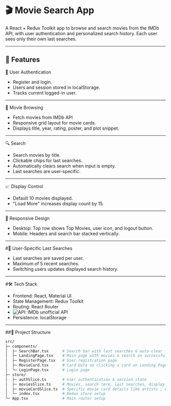 # 🎬 Movie Search App

A React + Redux Toolkit app to browse and search movies from the IMDb API, with user authentication and personalized search history. Each user sees only their own last searches.

---

## 🚀 Features

🔑 User Authentication 

- Register and login.
- Users and session stored in localStorage.
- Tracks current logged-in user.

---

🎥 Movie Browsing

- Fetch movies from IMDb API
- Responsive grid layout for movie cards.
- Displays title, year, rating, poster, and plot snippet.

---

🔍 Search

- Search movies by title.
- Clickable chips for last searches.
- Automatically clears search when input is empty.
- Last searches are user-specific.

---

📈 Display Control
- Default 10 movies displayed.
- "Load More" increases display count by 15.

---

📱 Responsive Design
- Desktop: Top row shows Top Movies, user icon, and logout button.
- Mobile: Headers and search bar stacked vertically.

---

#📝 User-Specific Last Searches

- Last searches are saved per user.
- Maximum of 5 recent searches.
- Switching users updates displayed search history.

---
  
#🛠️ Tech Stack

- Frontend: React, Material UI
- State Management: Redux Toolkit 
- Routing: React Router
- ![API: IMDb unofficial API](https://imdbapi.dev/)
- Persistence: localStorage

---

##📂 Project Structure

```bash
src/
├─ components/
│  ├─ SearchBar.tsx      # Search bar with last searches & auto-clear
│  ├─ LandingPage.tsx    # Main page with movies & search on successful Login
│  ├─ RegisterPage.tsx   # User registration page
│  ├─ MovieCard.tsx      # Card Data on clicking a card on Landing Page
│  └─ LoginPage.tsx      # Login page
├─ store/
│  ├─ authSlice.ts       # User authentication & session state
│  ├─ moviesSlice.ts     # Movies, search term, last searches, display count
│  ├─ movieCardSlice.ts  # Specific movie card details like artists , writers ,stars
│  └─ index.tsx          # Redux store setup
└─ App.tsx               # Main router setup
```







